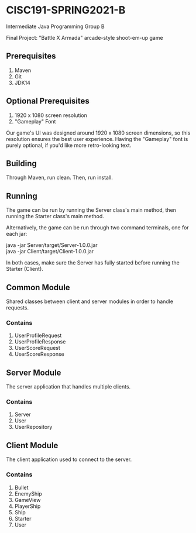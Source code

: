 # CISC191-SPRING2021-B
Intermediate Java Programming Group B

Final Project: "Battle X Armada" arcade-style shoot-em-up game
## Prerequisites
1. Maven
2. Git
3. JDK14
## Optional Prerequisites
1. 1920 x 1080 screen resolution
2. "Gameplay" Font

Our game's UI was designed around 1920 x 1080 screen dimensions, so this
resolution ensures the best user experience. Having the "Gameplay" font
is purely optional, if you'd like more retro-looking text.
## Building
Through Maven, run clean. Then, run install.
## Running
The game can be run by running the Server class's main method, then running the Starter class's main method.

Alternatively, the game can be run through two command terminals, one for each jar:

java -jar Server/target/Server-1.0.0.jar  
java -jar Client/target/Client-1.0.0.jar

In both cases, make sure the Server has fully started before running the Starter (Client).
## Common Module
Shared classes between client and server modules in order to handle requests.
### Contains
1. UserProfileRequest
2. UserProfileResponse
3. UserScoreRequest
4. UserScoreResponse
## Server Module
The server application that handles multiple clients.
### Contains
1. Server
2. User
3. UserRepository
## Client Module
The client application used to connect to the server.
### Contains
1. Bullet
2. EnemyShip
3. GameView
4. PlayerShip
5. Ship
6. Starter
7. User
